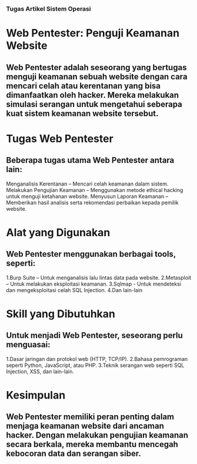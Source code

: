 ### Tugas Artikel Sistem Operasi


# Web Pentester: Penguji Keamanan Website

## Web Pentester adalah seseorang yang bertugas menguji keamanan sebuah website dengan cara mencari celah atau kerentanan yang bisa dimanfaatkan oleh hacker. Mereka melakukan simulasi serangan untuk mengetahui seberapa kuat sistem keamanan website tersebut.

# Tugas Web Pentester
## Beberapa tugas utama Web Pentester antara lain:

Menganalisis Kerentanan – Mencari celah keamanan dalam sistem.
Melakukan Pengujian Keamanan – Menggunakan metode ethical hacking untuk menguji ketahanan website.
Menyusun Laporan Keamanan – Memberikan hasil analisis serta rekomendasi perbaikan kepada pemilik website.

# Alat yang Digunakan
## Web Pentester menggunakan berbagai tools, seperti:

1.Burp Suite – Untuk menganalisis lalu lintas data pada website.
2.Metasploit – Untuk melakukan eksploitasi keamanan.
3.Sqlmap - Untuk mendeteksi dan mengeksploitasi celah SQL Injection.
4.Dan lain-lain

# Skill yang Dibutuhkan
## Untuk menjadi Web Pentester, seseorang perlu menguasai:

1.Dasar jaringan dan protokol web (HTTP, TCP/IP).
2.Bahasa pemrograman seperti Python, JavaScript, atau PHP. 
3.Teknik serangan web seperti SQL Injection, XSS, dan lain-lain. 

# Kesimpulan
## Web Pentester memiliki peran penting dalam menjaga keamanan website dari ancaman hacker. Dengan melakukan pengujian keamanan secara berkala, mereka membantu mencegah kebocoran data dan serangan siber.

